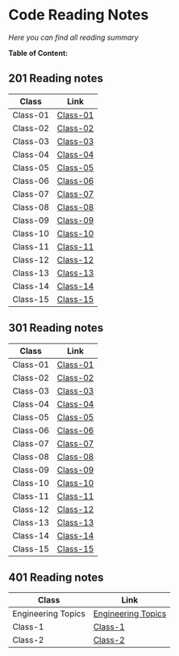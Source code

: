 
# Code Reading Notes
*Here you can find all reading summary*

**Table of Content:**
## 201 Reading notes
Class    | Link
---------|---------
Class-01 | [Class-01](https://fatemaowedah.github.io/reading-notes/class-01)
Class-02 | [Class-02](https://fatemaowedah.github.io/reading-notes/class-02)
Class-03 | [Class-03](https://fatemaowedah.github.io/reading-notes/class-03)
Class-04 | [Class-04](https://fatemaowedah.github.io/reading-notes/class-04)
Class-05 | [Class-05](https://fatemaowedah.github.io/reading-notes/class-05)
Class-06 | [Class-06](https://fatemaowedah.github.io/reading-notes/class-06)
Class-07 | [Class-07](https://fatemaowedah.github.io/reading-notes/class-07)
Class-08 | [Class-08](https://fatemaowedah.github.io/reading-notes/class-08)
Class-09 | [Class-09](https://fatemaowedah.github.io/reading-notes/class-09)
Class-10 | [Class-10](https://fatemaowedah.github.io/reading-notes/class-10)
Class-11 | [Class-11](https://fatemaowedah.github.io/reading-notes/class-11)
Class-12 | [Class-12](https://fatemaowedah.github.io/reading-notes/class-12)
Class-13 | [Class-13](https://fatemaowedah.github.io/reading-notes/class-13)
Class-14 | [Class-14](https://fatemaowedah.github.io/reading-notes/class-14)
Class-15 | [Class-15](https://fatemaowedah.github.io/reading-notes/class-15)

## 301 Reading notes
Class    | Link
---------|---------
Class-01 | [Class-01](https://fatemaowedah.github.io/reading-notes/class-16)
Class-02 | [Class-02](https://fatemaowedah.github.io/reading-notes/class-17)
Class-03 | [Class-03](https://fatemaowedah.github.io/reading-notes/class-18)
Class-04 | [Class-04](https://fatemaowedah.github.io/reading-notes/class-19)
Class-05 | [Class-05](https://fatemaowedah.github.io/reading-notes/class-20)
Class-06 | [Class-06](https://fatemaowedah.github.io/reading-notes/class-21)
Class-07 | [Class-07](https://fatemaowedah.github.io/reading-notes/class-22)
Class-08 | [Class-08](https://fatemaowedah.github.io/reading-notes/class-23)
Class-09 | [Class-09](https://fatemaowedah.github.io/reading-notes/class-24)
Class-10 | [Class-10](https://fatemaowedah.github.io/reading-notes/class-25)
Class-11 | [Class-11](https://fatemaowedah.github.io/reading-notes/class-26)
Class-12 | [Class-12](https://fatemaowedah.github.io/reading-notes/class-27)
Class-13 | [Class-13](https://fatemaowedah.github.io/reading-notes/class-28)
Class-14 | [Class-14](https://fatemaowedah.github.io/reading-notes/class-29)
Class-15 | [Class-15](https://fatemaowedah.github.io/reading-notes/class-30)

## 401 Reading notes
Class    | Link
---------|---------
Engineering Topics | [Engineering Topics](https://fatemaowedah.github.io/reading-notes/EngineeringTopics)
Class-1 | [Class-1](https://fatemaowedah.github.io/reading-notes/class-31)
Class-2 | [Class-2](https://fatemaowedah.github.io/reading-notes/class-32)
